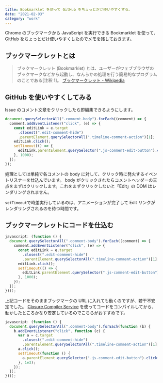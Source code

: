 ```yaml
---
title: Bookmarklet を使って GitHub をちょっとだけ使いやすくする。
date: "2021-02-03"
category: "work"
---
```


Chrome のブックマークから JavaScript を実行できる Bookmarklet を使って、GitHub をちょっとだけ使いやすくしたのでメモを残しておきます。

## ブックマークレットとは

> ブックマークレット (Bookmarklet) とは、ユーザーがウェブブラウザのブックマークなどから起動し、なんらかの処理を行う簡易的なプログラムのことである[注釈 1]。
> [ブックマークレット - Wikipedia](https://ja.wikipedia.org/wiki/%E3%83%96%E3%83%83%E3%82%AF%E3%83%9E%E3%83%BC%E3%82%AF%E3%83%AC%E3%83%83%E3%83%88)

## GitHub を使いやすくしてみる

Issue のコメント文章をクリックしたら即編集できるようにします。

```js
document.querySelectorAll(".comment-body").forEach((comment) => {
  comment.addEventListener("click", (e) => {
    const editLink = e.target
      .closest(".edit-comment-hide")
      .parentElement.querySelectorAll(".timeline-comment-action")[1];
    editLink.click();
    setTimeout(() => {
      editLink.parentElement.querySelector(".js-comment-edit-button").click();
    }, 1000);
  });
});
```

処理としては単純で各コメントの body に対して、クリック時に発火するイベントリスナーを仕込んでいます。
body がクリックされたらコメントヘッダーの三点をまずはクリックします。これをまずクリックしないと「Edit」の DOM はレンダリングされません。

`setTimeout`で時差実行しているのは、アニメーションが完了して Edit リンクがレンダリングされるのを待つ時間です。

## ブックマークレットにコードを仕込む

```js
javascript: (function () {
  document.querySelectorAll(".comment-body").forEach((comment) => {
    comment.addEventListener("click", (e) => {
      const editLink = e.target
        .closest(".edit-comment-hide")
        .parentElement.querySelectorAll(".timeline-comment-action")[1];
      editLink.click();
      setTimeout(() => {
        editLink.parentElement.querySelector(".js-comment-edit-button").click();
      }, 1000);
    });
  });
})();
```

上記コードをそのままブックマークの URL に入れても動くのですが、若干不安定でした。
[Closure Compiler Service](https://closure-compiler.appspot.com/home) を使ってコードをコンパイルしてから、動かしたところかなり安定しているのでこちらがおすすめです。

```js
javascript: (function () {
  document.querySelectorAll(".comment-body").forEach(function (b) {
    b.addEventListener("click", function (c) {
      var a = c.target
        .closest(".edit-comment-hide")
        .parentElement.querySelectorAll(".timeline-comment-action")[1];
      a.click();
      setTimeout(function () {
        a.parentElement.querySelector(".js-comment-edit-button").click();
      }, 1e3);
    });
  });
})();
```
